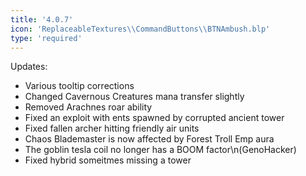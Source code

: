 ```yaml
---
title: '4.0.7'
icon: 'ReplaceableTextures\\CommandButtons\\BTNAmbush.blp'
type: 'required'
---
```


Updates:
 - Various tooltip corrections
 - Changed Cavernous Creatures mana transfer slightly
 - Removed Arachnes roar ability
 - Fixed an exploit with ents spawned by corrupted ancient tower
 - Fixed fallen archer hitting friendly air units
 - Chaos Blademaster is now affected by Forest Troll Emp aura
 - The goblin tesla coil no longer has a BOOM factor\n(GenoHacker)
 - Fixed hybrid someitmes missing a tower
